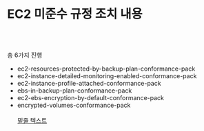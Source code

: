 # EC2 미준수 규정 조치 내용
<br><br>

총 6가지 진행
- ec2-resources-protected-by-backup-plan-conformance-pack
- ec2-instance-detailed-monitoring-enabled-conformance-pack
- ec2-instance-profile-attached-conformance-pack
- ebs-in-backup-plan-conformance-pack
- ec2-ebs-encryption-by-default-conformance-pack
- encrypted-volumes-conformance-pack
<br><br>
<u>밑줄 텍스트</u>
<br><br>
